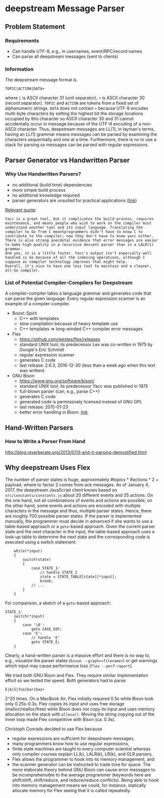# deepstream Message Parser

## Problem Statement

### Requirements

- Can handle UTF-8, e.g., in usernames, event/RPC/record names
- Can parse all deepstream messages (sent to clients)

### Information

The deepstream message format is
```
TOPIC|ACTION|DATA+
```
where `|` is ASCII character 31 (unit separator), `+` is ASCII character 30
(record separator). `TOPIC` and `ACTION` are tokens from a fixed set of
alphanumeric strings. `DATA` does not contain `+` because UTF-8 encodes
multi-byte characters by setting the highest bit the storage locations occupied
by this character so ASCII character 30 and 31 cannot accidentally occur in
message because of the UTF-8 encoding of a non-ASCII character. Thus, deepstream
messages are LL(1); in layman's terms, having an LL(1) grammar means messages
can be parsed by examining the characters sequentially and one at a time.
Furthermore, there is no to use a stack for parsing so messages can be parsed
with regular expressions.


## Parser Generator vs Handwritten Parser

### Why Use Handwritten Parsers?

- no additional (build time) dependencies
- more simple build process
- no additional knowledge required
- parser generators are unsuited for practical applications
  ([link](http://blog.reverberate.org/2013/09/ll-and-lr-in-context-why-parsing-tools.html))

[Relevant quote](https://www.reddit.com/r/golang/comments/46bd5h/ama_we_are_the_go_contributors_ask_us_anything/d03zx6f/?st=ixa8rnfx&sh=dcabfaa2):
```
Yacc is a great tool, but it complicates the build process, requires maintenance, and means people who wish to work on the compiler must understand another tool and its input language. Translating the compiler to Go from C meantprogrammers didn't have to know C to contribute to the compiler; now they don't have to know yacc either.
There is also strong anecdotal evidence that error messages are easier to make high quality in a recursive descent parser than in a LALR(1) grammar.
And yes, it is a little faster. Yacc's output isn't especially well handled in Go because of all the indexing operations, although I suppose as compiler technology improves that might help.
Overall, it's nice to have one less tool to maintain and a cleaner, all-Go compiler.
```

### List of Potential Compiler-Compilers for Deepstream

A compiler-compiler takes a language grammar and generates code that can parse
the given language. Every regular expression scanner is an example of a
compiler-compiler.

- Boost::Spirit
	- C++ with templates
	- slow compilation because of heavy template use
	- C++ templates => long-winded C++ compiler error messages
- Flex
	- https://github.com/westes/flex/releases
	- standard UNIX tool; its predecessor Lex was co-written in 1975 by Google's
	  Eric Schmidt
	- regular expression scanner
	- generates C code
	- last release: 2.6.3, 2016-12-30 (less than a week ago when this text was
	  written)
- GNU Bison
	- https://www.gnu.org/software/bison/
	- standard UNIX tool; its predecessor Yacc was published in 1975
	- full-blown parser (can, e.g., parse C++)
	- generates C code
	- generated code is permissively licensed instead of GNU GPL
	- last release: 2015-01-23
	- better error handling in Bison:
	  [link](http://stackoverflow.com/questions/22108506/choice-of-parser-generator)



## Hand-Written Parsers

### How to Write a Parser From Hand

http://blog.reverberate.org/2013/07/ll-and-lr-parsing-demystified.html


## Why deepstream Uses Flex

The number of parser states is huge, approximately #topics * #actions * 2 +
payload, where to factor 2 comes from ack messages. As of January 4, 2017, the
deepstream JavaScript client knows based on `src/constants/constants.js` about
20 different events and 35 actions. On the one hand, not all combinations of
events and actions are possible; on the other hand, some events and actions are
encoded with multiple characters in the message and thus, multiple parser
states. Hence, there are roughly 700 possible parser states. If the parser is
implemented manually, the programmer must decide in advanced if she wants to use
a table-based approach or a `goto`-based approach. Given the current parser
state and the next character in the input, the table-based approach uses a
look-up table to determine the next state and the corresponding code is executed
using a switch statement:
```
	while(*input)
	{
		switch(state)
		{
			case STATE_1:
				// handle STATE_1
				state = STATE_TABLE[state][*input];
				break;
			// ...
		}
	}
```
For comparison, a sketch of a `goto`-based approach:
```
STATE_1:
	switch(*input)
	{
		case '\0':
			goto CASE_EOF;
		case 'E':
			// handle 'E'
			goto STATE_E;
	}
```
Clearly, a hand-written parser is a massive effort and there is no way to, e.g.,
visualize the parser states (`bison --graph=<filename>`) or get warnings which
input may cause performance loss (`flex --perf-report`).

We tried both GNU Bison and Flex. They require similar implementation effort so
we tested the speed. Both generators had to parse
```
E|A|S|foo|bar|baz+
```
2^20 times. On a MacBook Air, Flex initially required 0.5s while Bison took only
0.25s-0.3s. Flex copies its input and uses free storage (malloc/realloc/free)
while Bison does not copy its input and uses memory allocation on the stack with
`alloca()`. Moving the string copying out of the inner loop made Flex
competitive with Bison (ca. 0.3s).

Christoph Conrads decided to use Flex because
- regular expressions are sufficient for deepstream messages,
- many programmers know how to use regular expressions,
- finite state machines are taught to every computer scientist whereas only
  compiler courses explain LL(k), LALR(k), LR(k), and GLR parsers,
- Flex allows the programmer to hook into its memory management, and
- the scanner generator can be instructed to trade time for space.
The more elaborate theory behind GNU Bison can cause error messages to be
incomprehensible to the average programmer (keywords here are shift/shift,
shift/reduce, and reduce/reduce conflicts). Being able to hook into memory
management means we could, for instance, statically allocate memory for Flex
seeing that it is called repeatedly.
